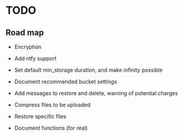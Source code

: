 # TODO

## Road map
- Encryption
- Add ntfy support
- Set default min_storage duration, and make infinity possible
- Document recommended bucket settings
- Add messages to restore and delete, warning of potential charges

- Compress files to be uploaded 
- Restore specific files
- Document functions (for real)

